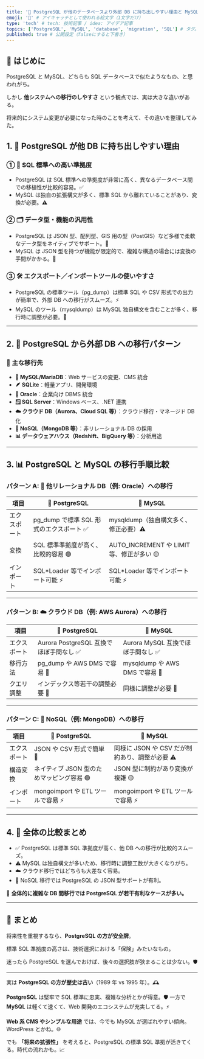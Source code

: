 ```yaml
---
title: '🐘 PostgreSQL が他のデータベースより外部 DB に持ち出しやすい理由と MySQL との比較' # 記事のタイトル
emoji: '🐘' # アイキャッチとして使われる絵文字（1文字だけ）
type: 'tech' # tech: 技術記事 / idea: アイデア記事
topics: ['PostgreSQL', 'MySQL', 'database', 'migration', 'SQL'] # タグ。["markdown", "rust", "aws"]のように指定する
published: true # 公開設定（falseにすると下書き）
---
```


## 🤔 はじめに

PostgreSQL と MySQL、どちらも SQL データベースで似たようなもの、と思われがち。

しかし **他システムへの移行のしやすさ** という観点では、実は大きな違いがある。

将来的にシステム変更が必要になった時のことを考えて、その違いを整理してみた。

## 1. 🚀 PostgreSQL が他 DB に持ち出しやすい理由

### ① 📏 SQL 標準への高い準拠度

- PostgreSQL は SQL 標準への準拠度が非常に高く、異なるデータベース間での移植性が比較的容易。✅
- MySQL は独自の拡張構文が多く、標準 SQL から離れていることがあり、変換が必要。⚠️

### ② 🗂️ データ型・機能の汎用性

- PostgreSQL は JSON 型、配列型、GIS 用の型（PostGIS）など多様で柔軟なデータ型をネイティブでサポート。💪
- MySQL は JSON 型を持つが機能が限定的で、複雑な構造の場合には変換の手間がかかる。🔧

### ③ 🛠️ エクスポート／インポートツールの使いやすさ

- PostgreSQL の標準ツール（pg_dump）は標準 SQL や CSV 形式での出力が簡単で、外部 DB への移行がスムーズ。⚡
- MySQL のツール（mysqldump）は MySQL 独自構文を含むことが多く、移行時に調整が必要。🔄

---

## 2. 🔄 PostgreSQL から外部 DB への移行パターン

### 🎯 主な移行先

- **🐬 MySQL/MariaDB**：Web サービスの変更、CMS 統合
- **🪶 SQLite**：軽量アプリ、開発環境
- **🏢 Oracle**：企業向け DBMS 統合
- **🪟 SQL Server**：Windows ベース、.NET 連携
- **☁️ クラウド DB（Aurora、Cloud SQL 等）**：クラウド移行・マネージド DB 化
- **🍃 NoSQL（MongoDB 等）**：非リレーショナル DB の採用
- **📊 データウェアハウス（Redshift、BigQuery 等）**：分析用途

---

## 3. 📊 PostgreSQL と MySQL の移行手順比較

### パターン A: 🏢 他リレーショナル DB（例: Oracle）への移行

| 項目         | 🐘 PostgreSQL                            | 🐬 MySQL                                  |
| ------------ | ---------------------------------------- | ----------------------------------------- |
| エクスポート | pg_dump で標準 SQL 形式のエクスポート ✅ | mysqldump（独自構文多く、修正必要）⚠️     |
| 変換         | SQL 標準準拠度が高く、比較的容易 🟢      | AUTO_INCREMENT や LIMIT 等、修正が多い 🟡 |
| インポート   | SQL\*Loader 等でインポート可能 ⚡        | SQL\*Loader 等でインポート可能 ⚡         |

---

### パターン B: ☁️ クラウド DB（例: AWS Aurora）への移行

| 項目         | 🐘 PostgreSQL                           | 🐬 MySQL                           |
| ------------ | --------------------------------------- | ---------------------------------- |
| エクスポート | Aurora PostgreSQL 互換でほぼ手間なし ✅ | Aurora MySQL 互換でほぼ手間なし ✅ |
| 移行方法     | pg_dump や AWS DMS で容易 🚀            | mysqldump や AWS DMS で容易 🚀     |
| クエリ調整   | インデックス等若干の調整必要 🔧         | 同様に調整が必要 🔧                |

---

### パターン C: 🍃 NoSQL（例: MongoDB）への移行

| 項目         | 🐘 PostgreSQL                             | 🐬 MySQL                                       |
| ------------ | ----------------------------------------- | ---------------------------------------------- |
| エクスポート | JSON や CSV 形式で簡単 📄                 | 同様に JSON や CSV だが制約あり、調整が必要 ⚠️ |
| 構造変換     | ネイティブ JSON 型のためマッピング容易 🟢 | JSON 型に制約があり変換が複雑 🟡               |
| インポート   | mongoimport や ETL ツールで容易 ⚡        | mongoimport や ETL ツールで容易 ⚡             |

---

## 4. 📝 全体の比較まとめ

- ✅ PostgreSQL は標準 SQL 準拠度が高く、他 DB への移行が比較的スムーズ。
- ⚠️ MySQL は独自構文が多いため、移行時に調整工数が大きくなりがち。
- ☁️ クラウド移行ではどちらも大差なく容易。
- 🍃 NoSQL 移行では PostgreSQL の JSON 型サポートが有利。

🎯 **全体的に複雑な DB 間移行では PostgreSQL が若干有利なケースが多い。**

---

## 💭 まとめ

将来性を重視するなら、**PostgreSQL の方が安全牌**。

標準 SQL 準拠度の高さは、技術選択における「保険」みたいなもの。

迷ったら PostgreSQL を選んでおけば、後々の選択肢が狭まることは少ない。🛡️

---

実は **PostgreSQL の方が歴史は古い**（1989 年 vs 1995 年）。🕰️

**PostgreSQL** は堅牢で SQL 標準に忠実、複雑な分析とかが得意。🛡️ 一方で **MySQL** は軽くて速くて、Web 開発のエコシステムが充実してる。⚡

**Web 系 CMS やシンプルな用途** では、今でも MySQL が選ばれやすい傾向。WordPress とかね。🌐

でも **「将来の拡張性」** を考えると、PostgreSQL の標準 SQL 準拠が活きてくる。時代の流れかも。📈
